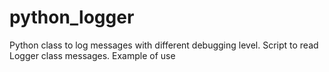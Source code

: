 # python_logger
Python class to log messages with different debugging level. Script to read Logger class messages. Example of use
